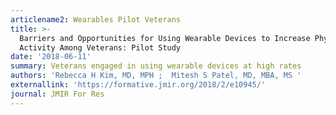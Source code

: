 ```yaml
---
articlename2: Wearables Pilot Veterans
title: >-
  Barriers and Opportunities for Using Wearable Devices to Increase Physical
  Activity Among Veterans: Pilot Study
date: '2018-06-11'
summary: Veterans engaged in using wearable devices at high rates
authors: 'Rebecca H Kim, MD, MPH ;  Mitesh S Patel, MD, MBA, MS '
externallink: 'https://formative.jmir.org/2018/2/e10945/'
journal: JMIR For Res
---
```


